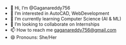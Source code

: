 - 👋 Hi, I’m @Gaganareddy756
- 👀 I’m interested in AutoCAD, WebDevelopment
- 🌱 I’m currently learning Computer Science (AI & ML)
- 💞️ I’m looking to collaborate on Internships
- 📫 How to reach me gaganareddy756@gmail.com
- 😄 Pronouns: She/Her

<!---
Gaganareddy756/Gaganareddy756 is a ✨ special ✨ repository because its `README.md` (this file) appears on your GitHub profile.
You can click the Preview link to take a look at your changes.
--->
